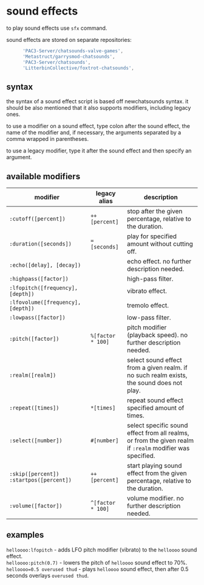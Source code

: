 # sound effects
to play sound effects use `sfx` command.

sound effects are stored on separate repositories:
```js
      'PAC3-Server/chatsounds-valve-games',
      'Metastruct/garrysmod-chatsounds',
      'PAC3-Server/chatsounds',
      'LitterbinCollective/foxtrot-chatsounds',
```

## syntax
the syntax of a sound effect script is based off newchatsounds syntax.
it should be also mentioned that it also supports modifiers, including
legacy ones.

to use a modifier on a sound effect, type colon after the sound effect,
the name of the modifier and, if necessary, the arguments separated by
a comma wrapped in parentheses.

to use a legacy modifier, type it after the sound effect and then specify
an argument.

## available modifiers
| modifier | legacy alias | description |
|----------------|--------------|-------------|
| `:cutoff([percent])`                         | `++[percent]`     | stop after the given percentage, relative to the duration.                                                |
| `:duration([seconds])`                       | `=[seconds]`      | play for specified amount without cutting off.                                                            |
| `:echo([delay], [decay])`                    |                   | echo effect. no further description needed.                                                               |
| `:highpass([factor])`                        |                   | high-pass filter.                                                                                         |
| `:lfopitch([frequency], [depth])`            |                   | vibrato effect.                                                                                           |
| `:lfovolume([frequency], [depth])`           |                   | tremolo effect.                                                                                           |
| `:lowpass([factor])`                         |                   | low-pass filter.                                                                                          |
| `:pitch([factor])`                           | `%[factor * 100]` | pitch modifier (playback speed). no further description needed.                                           |
| `:realm([realm])`                            |                   | select sound effect from a given realm. if no such realm exists, the sound does not play.                 |
| `:repeat([times])`                           | `*[times]`        | repeat sound effect specified amount of times.                                                            |
| `:select([number])`                          | `#[number]`       | select specific sound effect from all realms, or from the given realm if `:realm` modifier was specified. |
| `:skip([percent])`<br>`:startpos([percent])` | `++[percent]`     | start playing sound effect from the given percentage, relative to the duration.                           |
| `:volume([factor])`                          | `^[factor * 100]` | volume modifier. no further description needed.                                                           |

## examples
`helloooo:lfopitch` - adds LFO pitch modifier (vibrato) to the `helloooo` sound effect.<br>
`helloooo:pitch(0.7)` - lowers the pitch of `helloooo` sound effect to 70%.<br>
`helloooo=0.5 overused thud` - plays `helloooo` sound effect, then after 0.5 seconds overlays `overused thud`.